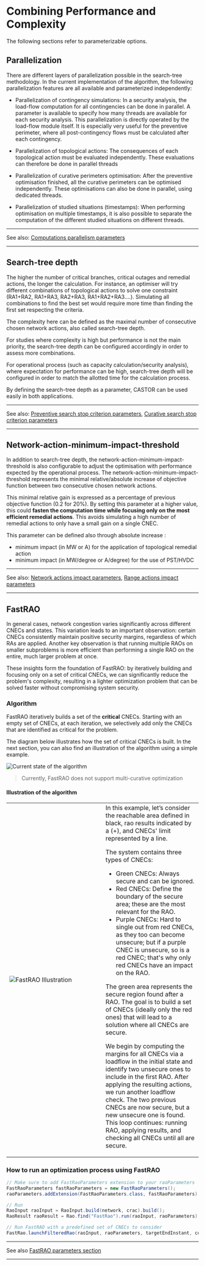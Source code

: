 # Combining Performance and Complexity

The following sections refer to parameterizable options.

## Parallelization

There are different layers of parallelization possible in the search-tree methodology. In the current implementation
of the algorithm, the following parallelization features are all available and parameterized independently:

- Parallelization of contingency simulations:
In a security analysis, the load-flow computation for all contingencies can be done in parallel. A parameter is 
available to specify how many threads are available for each security analysis. This parallelization is directly
operated by the load-flow module itself. It is especially very useful for the preventive perimeter, where all
post-contingency flows must be calculated after each contingency.

- Parallelization of topological actions:
The consequences of each topological action must be evaluated independently. These evaluations can therefore be done
in parallel threads

- Parallelization of curative perimeters optimisation:
After the preventive optimisation finished, all the curative perimeters can be optimised independently. 
These optimisations can also be done in parallel, using dedicated threads.
 
- Parallelization of studied situations (timestamps):
When performing optimisation on multiple timestamps, it is also possible to separate the computation of 
the different studied situations on different threads.

---
See also: [Computations parallelism parameters](../../parameters/implementation-specific-parameters.md#multi-threading-parameters)

---

## Search-tree depth

The higher the number of critical branches, critical outages and remedial actions, the longer the calculation. 
For instance, an optimiser will try different combinations of topological actions to solve one constraint 
(RA1+RA2, RA1+RA3, RA2+RA3, RA1+RA2+RA3….). Simulating all combinations to find the best set would require 
more time than finding the first set respecting the criteria.

The complexity here can be defined as the maximal number of consecutive chosen network actions, also called search-tree depth.

For studies where complexity is high but performance is not the main priority, the search-tree depth can be configured 
accordingly in order to assess more combinations.

For operational process (such as capacity calculation/security analysis), where expectation for performance can be high, 
search-tree depth will be configured in order to match the allotted time for the calculation process.

By defining the search-tree depth as a parameter, CASTOR can be used easily in both applications.


---
See also: [Preventive search stop criterion parameters](../../parameters/implementation-specific-parameters.md#max-preventive-search-tree-depth), [Curative search stop criterion parameters](../../parameters/implementation-specific-parameters.md#max-curative-search-tree-depth)

---

## Network-action-minimum-impact-threshold

In addition to search-tree depth, the network-action-minimum-impact-threshold is also configurable to adjust the 
optimisation with performance expected by the operational process. The network-action-minimum-impact-threshold 
represents the minimal relative/absolute increase of objective function between two consecutive chosen network actions.
 
This minimal relative gain is expressed as a percentage of previous objective function (0.2 for 20%). 
By setting this parameter at a higher value, this could **fasten the computation time while focusing only 
on the most efficient remedial actions**. This avoids simulating a high number of remedial actions to only have
a small gain on a single CNEC.

This parameter can be defined also through absolute increase :
- minimum impact (in MW or A) for the application of topological remedial action 
- minimum impact (in MW/degree or A/degree) for the use of PST/HVDC

---
See also: [Network actions impact parameters](../../parameters/business-parameters.md#network-actions-optimisation-parameters), [Range actions impact parameters](../../parameters/business-parameters.md#range-actions-optimisation-parameters)

---

## FastRAO

In general cases, network congestion varies significantly across different CNECs and states.
This variation leads to an important observation: certain CNECs consistently maintain positive security margins, regardless of which RAs are applied.
Another key observation is that running multiple RAOs on smaller subproblems is more efficient than performing a single RAO on the entire, much larger problem at once.

These insights form the foundation of FastRAO: by iteratively building and focusing only on a set of critical CNECs,
we can significantly reduce the problem's complexity, resulting in a lighter optimization problem that can be solved
faster without compromising system security.

### Algorithm

FastRAO iteratively builds a set of the **critical** CNECs. Starting with an empty set of CNECs, at each iteration,
we selectively add only the CNECs that are identified as critical for the problem.

The diagram below illustrates how the set of critical CNECs is built. In the next section, you can also find an illustration of the algorithm using a simple example.

![Current state of the algorithm](../../_static/img/FastRAO.png)

> Currently, FastRAO does not support multi-curative optimization

#### Illustration of the algorithm

<table>
  <tr>
    <td style="vertical-align: middle; width:50%;">
      <img src="../../_static/img/FastRAO.gif" alt="FastRAO Illustration" style="max-width:100%;">
    </td>
    <td style="vertical-align: middle; width:50%;">
    In this example, let’s consider the reachable area defined in black, rao results indicated by a (+), and CNECs' limit represented by a line.

The system contains three types of CNECs:
- Green CNECs: Always secure and can be ignored.
- Red CNECs: Define the boundary of the secure area; these are the most relevant for the RAO.
- Purple CNECs: Hard to single out from red CNECs, as they too can become unsecure; but if a purple CNEC is unsecure, so is a red CNEC; that's why only red CNECs have an impact on the RAO.

The green area represents the secure region found after a RAO. The goal is to build a set of CNECs (ideally only the red ones)
that will lead to a solution where all CNECs are secure.

We begin by computing the margins for all CNECs via a loadflow in the initial state and identify two unsecure ones to
include in the first RAO. After applying the resulting actions, we run another loadflow check. The two previous CNECs
are now secure, but a new unsecure one is found. This loop continues: running RAO, applying results, and checking
all CNECs until all are secure.
</td>
  </tr>
</table>

### How to run an optimization process using FastRAO

```java
// Make sure to add FastRaoParameters extension to your raoParameters
FastRaoParameters fastRaoParameters = new FastRaoParameters();
raoParameters.addExtension(FastRaoParameters.class, fastRaoParameters);

// Run 
RaoInput raoInput = RaoInput.build(network, crac).build();
RaoResult raoResult = Rao.find("FastRao").run(raoInput, raoParameters);

// Run FastRAO with a predefined set of CNECs to consider
FastRao.launchFilteredRao(raoInput, raoParameters, targetEndInstant, consideredCnecs);
```

---

See also [FastRAO parameters section](../parameters/implementation-specific-parameters.md#number-of-cnecs-to-add)

---

